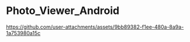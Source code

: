 # Photo_Viewer_Android

https://github.com/user-attachments/assets/9bb89382-f1ee-480a-8a9a-1a753980a15c

